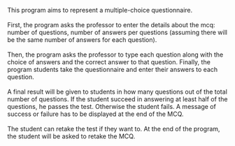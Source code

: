  This program aims to represent a multiple-choice questionnaire.
 <br><br> First, the program asks the professor to enter the details 
 about the mcq: number of questions, number of answers per  questions (assuming 
there will be the same number of answers for each question).
<br><br>
 Then, the program asks the professor to type each question along with
 the choice of answers and the correct answer to that question.
 Finally, the program students take the questionnaire and enter their answers
 to each question.
<br><br>
 A final result will be given to students in how many questions out of the total 
 number of questions. If the student succeed in answering at least half of the
 questions, he passes the test. Otherwise the student fails. 
 A message of success or failure has to be displayed at the end of the MCQ.
<br><br>
 The student can retake the test if they want to. At the end of the program, the student
 will be asked to retake the MCQ.
